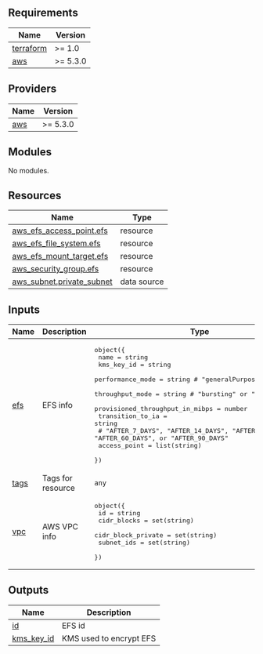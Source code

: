 <!-- BEGIN_TF_DOCS -->
## Requirements

| Name | Version |
|------|---------|
| <a name="requirement_terraform"></a> [terraform](#requirement\_terraform) | >= 1.0 |
| <a name="requirement_aws"></a> [aws](#requirement\_aws) | >= 5.3.0 |

## Providers

| Name | Version |
|------|---------|
| <a name="provider_aws"></a> [aws](#provider\_aws) | >= 5.3.0 |

## Modules

No modules.

## Resources

| Name | Type |
|------|------|
| [aws_efs_access_point.efs](https://registry.terraform.io/providers/hashicorp/aws/latest/docs/resources/efs_access_point) | resource |
| [aws_efs_file_system.efs](https://registry.terraform.io/providers/hashicorp/aws/latest/docs/resources/efs_file_system) | resource |
| [aws_efs_mount_target.efs](https://registry.terraform.io/providers/hashicorp/aws/latest/docs/resources/efs_mount_target) | resource |
| [aws_security_group.efs](https://registry.terraform.io/providers/hashicorp/aws/latest/docs/resources/security_group) | resource |
| [aws_subnet.private_subnet](https://registry.terraform.io/providers/hashicorp/aws/latest/docs/data-sources/subnet) | data source |

## Inputs

| Name | Description | Type | Default | Required |
|------|-------------|------|---------|:--------:|
| <a name="input_efs"></a> [efs](#input\_efs) | EFS info | <pre>object({<br>    name                            = string<br>    kms_key_id                      = string<br>    performance_mode                = string # "generalPurpose" or "maxIO"<br>    throughput_mode                 = string #  "bursting" or "provisioned"<br>    provisioned_throughput_in_mibps = number<br>    transition_to_ia                = string<br>    # "AFTER_7_DAYS", "AFTER_14_DAYS", "AFTER_30_DAYS", "AFTER_60_DAYS", or "AFTER_90_DAYS"<br>    access_point = list(string)<br>  })</pre> | n/a | yes |
| <a name="input_tags"></a> [tags](#input\_tags) | Tags for resource | `any` | `{}` | no |
| <a name="input_vpc"></a> [vpc](#input\_vpc) | AWS VPC info | <pre>object({<br>    id                 = string<br>    cidr_blocks        = set(string)<br>    cidr_block_private = set(string)<br>    subnet_ids         = set(string)<br>  })</pre> | n/a | yes |

## Outputs

| Name | Description |
|------|-------------|
| <a name="output_id"></a> [id](#output\_id) | EFS id |
| <a name="output_kms_key_id"></a> [kms\_key\_id](#output\_kms\_key\_id) | KMS used to encrypt EFS |
<!-- END_TF_DOCS -->
